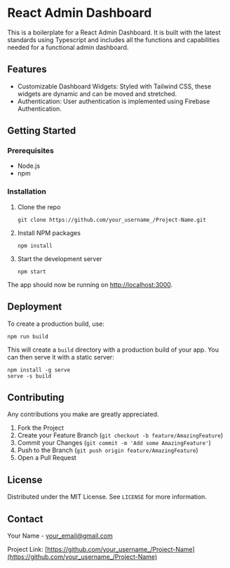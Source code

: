 # React Admin Dashboard

This is a boilerplate for a React Admin Dashboard. It is built with the latest standards using Typescript and includes all the functions and capabilities needed for a functional admin dashboard.

## Features

- Customizable Dashboard Widgets: Styled with Tailwind CSS, these widgets are dynamic and can be moved and stretched.
- Authentication: User authentication is implemented using Firebase Authentication.

## Getting Started

### Prerequisites

- Node.js
- npm

### Installation

1. Clone the repo
   ```
   git clone https://github.com/your_username_/Project-Name.git
   ```
2. Install NPM packages
   ```
   npm install
   ```
3. Start the development server
   ```
   npm start
   ```
   
The app should now be running on [http://localhost:3000](http://localhost:3000).

## Deployment

To create a production build, use:

```
npm run build
```

This will create a `build` directory with a production build of your app. You can then serve it with a static server:

```
npm install -g serve
serve -s build
```

## Contributing

Any contributions you make are greatly appreciated.

1. Fork the Project
2. Create your Feature Branch (`git checkout -b feature/AmazingFeature`)
3. Commit your Changes (`git commit -m 'Add some AmazingFeature'`)
4. Push to the Branch (`git push origin feature/AmazingFeature`)
5. Open a Pull Request

## License

Distributed under the MIT License. See `LICENSE` for more information.

## Contact

Your Name - your_email@gmail.com

Project Link: [https://github.com/your_username_/Project-Name](https://github.com/your_username_/Project-Name)